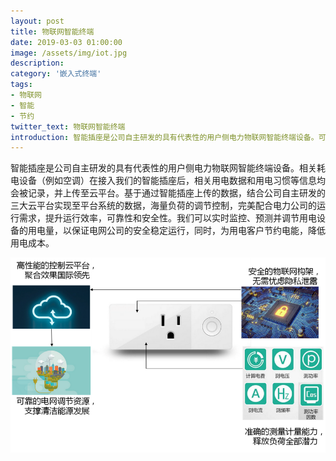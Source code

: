 ```yaml
---
layout: post
title: 物联网智能终端
date: 2019-03-03 01:00:00
image: /assets/img/iot.jpg
description: 
category: '嵌入式终端'
tags:
- 物联网
- 智能
- 节约
twitter_text: 物联网智能终端
introduction: 智能插座是公司自主研发的具有代表性的用户侧电力物联网智能终端设备。可以实时监控、预测并调节用电设备的用电量，以保证电网公司的安全稳定运行，同时，为用电客户节约电能，降低用电成本。
---
```


智能插座是公司自主研发的具有代表性的用户侧电力物联网智能终端设备。相关耗电设备（例如空调）在接入我们的智能插座后，相关用电数据和用电习惯等信息均会被记录，并上传至云平台。基于通过智能插座上传的数据，结合公司自主研发的三大云平台实现至平台系统的数据，海量负荷的调节控制，完美配合电力公司的运行需求，提升运行效率，可靠性和安全性。我们可以实时监控、预测并调节用电设备的用电量，以保证电网公司的安全稳定运行，同时，为用电客户节约电能，降低用电成本。

<img src="/assets/img/socket.png" alt="drawing" width="800"/>
